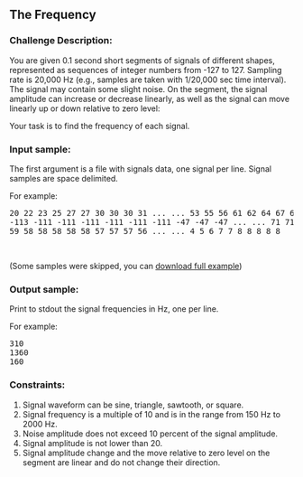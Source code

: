 <h2>The Frequency</h2>

<h3>Challenge Description:</h3>

<p>
    You are given 0.1 second short segments of signals of different shapes, represented as sequences of integer numbers
    from -127 to 127. Sampling rate is 20,000 Hz (e.g., samples are taken with 1/20,000 sec time interval). The signal
    may contain some slight noise. On the segment, the signal amplitude can increase or decrease linearly, as well as
    the signal can move linearly up or down relative to zero level:
</p>

<p>
    Your task is to find the frequency of each signal.

</p><h3>Input sample:</h3>
<p>
    The first argument is a file with signals data, one signal per line. Signal samples are space delimited.
</p>
<p>
    For example:
</p>

<pre class="description-input-output">20 22 23 25 27 27 30 30 30 31 ... ... 53 55 56 61 62 64 67 68 72 74
-113 -111 -111 -111 -111 -111 -111 -47 -47 -47 ... ... 71 71 71 107 107 107 107 107 107 107
59 58 58 58 58 58 57 57 57 56 ... ... 4 5 6 7 7 8 8 8 8 8</pre>
<br>
<p>
    (Some samples were skipped, you can <a href="/static/challenges/frequency.txt">download full example</a>)
</p>

<h3>Output sample:</h3>
<p>
    Print to stdout the signal frequencies in Hz, one per line.
</p>
<p>
    For example:
</p>

<pre class="description-input-output">310
1360
160</pre>

<h3>Constraints:</h3>
<ol>
<li>Signal waveform can be sine, triangle, sawtooth, or square.</li>
<li>Signal frequency is a multiple of 10 and is in the range from 150 Hz to 2000 Hz.</li>
<li>Noise amplitude does not exceed 10 percent of the signal amplitude.</li>
<li>Signal amplitude is not lower than 20.</li>
<li>Signal amplitude change and the move relative to zero level on the segment are linear and do not change
        their direction.</li>
</ol>
